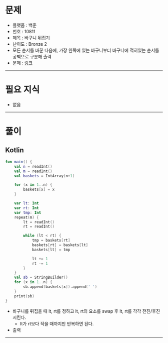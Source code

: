 # 문제
- 플랫폼 : 백준
- 번호 : 10811
- 제목 : 바구니 뒤집기
- 난이도 : Bronze 2
- 모든 순서를 바꾼 다음에, 가장 왼쪽에 있는 바구니부터 바구니에 적혀있는 순서를 공백으로 구분해 출력
- 문제 : <a href="https://www.acmicpc.net/problem/10811" target="_blank">링크</a>

---

# 필요 지식
- 없음

---

# 풀이
## Kotlin
```kotlin
fun main() {
    val n = readInt()
    val m = readInt()
    val baskets = IntArray(n+1)

    for (x in 1..n) {
        baskets[x] = x
    }

    var lt: Int
    var rt: Int
    var tmp: Int
    repeat(m) {
        lt = readInt()
        rt = readInt()

        while (lt < rt) {
            tmp = baskets[rt]
            baskets[rt] = baskets[lt]
            baskets[lt] = tmp

            lt += 1
            rt -= 1
        }
    }
    val sb = StringBuilder()
    for (x in 1..n) {
        sb.append(baskets[x]).append(' ')
    }
    print(sb)
}
```
- 바구니를 뒤집을 때 lt, rt를 정하고 lt, rt의 요소를 swap 후 lt, rt를 각각 전진/후진 시킨다.
  - lt가 rt보다 작을 때까지만 반복하면 된다.
- 출력

---
